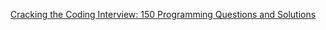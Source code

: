 [Cracking the Coding Interview: 150 Programming Questions and Solutions](https://www.amazon.com/dp/098478280X/)
